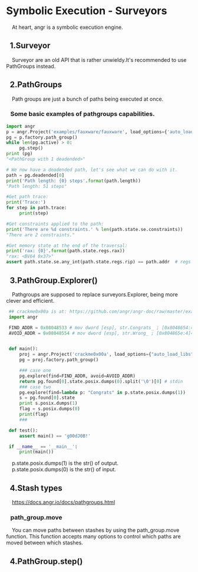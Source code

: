 # Symbolic Execution - Surveyors
&nbsp;&nbsp;&nbsp;&nbsp;At heart, angr is a symbolic execution engine.

## &nbsp;&nbsp;1.Surveyor 
&nbsp;&nbsp;&nbsp;&nbsp;Surveyor are an old API that is rather unwieldy.It's recommended to use PathGroups instead.  
## &nbsp;&nbsp;2.PathGroups  
&nbsp;&nbsp;&nbsp;&nbsp;Path groups are just a bunch of paths being executed at once. 

### &nbsp;&nbsp; Some basic examples of pathgroups capabilities.    
 
   ```python
   import angr
   p = angr.Project('examples/fauxware/fauxware', load_options={'auto_load_libs': False})
   pg = p.factory.path_group()
   while len(pg.active) > 0:
        pg.step()
   print (pg)
   "<PathGroup with 1 deadended>"

   # We now have a deadended path, let's see what we can do with it.
   path = pg.deadended[0]
   print('Path length: {0} steps'.format(path.length))
   "Path length: 51 steps"

   #Get path trace:
   print('Trace:')
   for step in path.trace:
        print(step)

   #Get constraints applied to the path:
   print('There are %d constraints.' % len(path.state.se.constraints))
   "There are 2 constraints."   

   #Get memory state at the end of the traversal:
   print('rax: {0}'.format(path.state.regs.rax))
   "rax: <BV64 0x37>"
   assert path.state.se.any_int(path.state.regs.rip) == path.addr  # regs are BitVectors
   ```
## &nbsp;&nbsp;3.PathGroup.Explorer() 
&nbsp;&nbsp;&nbsp;&nbsp;Pathgroups are supposed to replace surveyors.Explorer, being more clever and efficient.   

   ``` python
    ## crackme0x00a is at: https://github.com/angr/angr-doc/raw/master/examples/CSCI-4968-MBE/challenges/crackme0x00a/crackme0x00a
    import angr

    FIND_ADDR = 0x08048533 # mov dword [esp], str.Congrats_ ; [0x8048654:4]=0x676e6f43 LEA str.Congrats_ ; "Congrats!" @ 0x8048654
    AVOID_ADDR = 0x08048554 # mov dword [esp], str.Wrong_ ; [0x804865e:4]=0x6e6f7257 LEA str.Wrong_ ; "Wrong!" @ 0x804865e


    def main():
        proj = angr.Project('crackme0x00a', load_options={"auto_load_libs": False})
        pg = proj.factory.path_group()

        ### case one
        pg.explore(find=FIND_ADDR, avoid=AVOID_ADDR)
        return pg.found[0].state.posix.dumps(0).split('\0')[0] # stdin
        ### case two
        pg.explore(find=lambda p: "Congrats" in p.state.posix.dumps(1))
        s = pg.found[0].state
        print s.posix.dumps(1)
        flag = s.posix.dumps(0)
        print(flag)
        ###

    def test():
        assert main() == 'g00dJ0B!'

    if __name__ == '__main__':
        print(main())  
   ```  
&nbsp;&nbsp;&nbsp;&nbsp;p.state.posix.dumps(1) is the str() of output.  
&nbsp;&nbsp;&nbsp;&nbsp;p.state.posix.dumps(0) is the str() of input.

## &nbsp;&nbsp;4.Stash types  
&nbsp;&nbsp;&nbsp;&nbsp;https://docs.angr.io/docs/pathgroups.html


### &nbsp;&nbsp; path_group.move
&nbsp;&nbsp;&nbsp;&nbsp;You can move paths between stashes by using the path_group.move function. This function accepts many options to control which paths are moved between which stashes.  
## &nbsp;&nbsp;4.PathGroup.step()  
### &nbsp;&nbsp;&nbsp;&nbsp; 